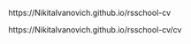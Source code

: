 <p>https://NikitaIvanovich.github.io/rsschool-cv</p>

<p>https://NikitaIvanovich.github.io/rsschool-cv/cv</p>